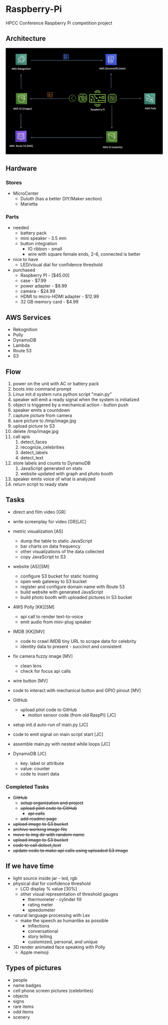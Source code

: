 # Raspberry-Pi

HPCC Conference Raspberry Pi competition project

## Architecture
![Architecture](/img/architecture.png)

## Hardware

### Stores
- MicroCenter
    - Duluth (has a better DIY/Maker section)
    - Marietta

### Parts
- needed
  - battery pack
  - mini speaker - 3.5 mm
  - button integration
    - IO ribbon - small
    - wire with square female ends, 2-6, connected is better
- nice to have
  - LED/visual dial for confidence threshold
- purchased
  - Raspberry PI - [$45.00] 
  - case - $7.99
  - power adapter - $9.99
  - camera - $24.99
  - HDMI to micro-HDMI adapter - $12.99
  - 32 GB memory card - $4.99
 
## AWS Services
- Rekognition
- Polly
- DynamoDB
- Lambda
- Route 53
- S3

## Flow
1. power on the unit with AC or battery pack
1. boots into command prompt
1. Linux init.d system runs python script "main.py"
1. speaker will emit a ready signal when the system is initialized  
1. object is triggered by a mechanical action - button push
1. speaker emits a countdown 
1. capture picture from camera
1. save picture to /tmp/image.jpg
1. upload picture to S3
1. delete /tmp/image.jpg
1. call apis
    1. detect_faces
    1. recognize_celebrities
    1. detect_labels
    1. detect_text
1. store labels and counts to DynamoDB
    1. JavaScript generated on stats
    1. website updated with graph and photo booth
1. speaker emits voice of what is analyzed
1. return script to ready state

## Tasks
- direct and film video [GR]
- write screenplay for video [GR][JC]
- metric visualization [AS] 
  - dump the table to static JavaScript
  - bar charts on data frequency
  - other visualizations of the data collected
  - copy JavaScript to S3
- website [AS][SM]
  - configure S3 bucket for static hosting
  - open web gateway to S3 bucket
  - register and configure domain name with Route 53
  - build website with generated JavaScript
  - build photo booth with uploaded pictures in S3 bucket
- AWS Polly [KK][SM]
   - api call to render text-to-voice 
   - emit audio from mini-plug speaker
- IMDB [KK][MV]
  - code to crawl IMDB tiny URL to scrape data for celebrity
  - identity data to present - succinct and consistent
- fix camera fuzzy image [MV]
  - clean lens
  - check for focus api calls
- wire button [MV]
- code to interact with mechanical button and GPIO pinout [MV]
- GitHub
  - upload pilot code to GitHub 
    - motion sensor code (from old RaspPi) [JC]
- setup init.d auto-run of main.py [JC]
- code to emit signal on main script start [JC]
- assemble main.py with nested while loops [JC]


- DynamoDB [JC]
  - key: label or attribute
  - value: counter
  - code to insert data

### Completed Tasks
- ~~GitHub~~
  - ~~setup organization and project~~
  - ~~upload pilot code to GitHub~~ 
    - ~~api calls~~
  - ~~add readme page~~
- ~~upload image to S3 bucket~~
- ~~archive working image file~~
- ~~move to img dir with random name~~
- ~~upload image to S3 bucket~~
- ~~code to call detect_text~~
- ~~update code to make api calls using uploaded S3 image~~
            
## If we have time
- light source inside jar - led, rgb
- physical dial for confidence threshold
  - LCD display % value [30%]
  - other visual representation of threshold gauges
    - thermometer - cylinder fill
    - rating meter
    - speedometer
- natural language processing with Lex
  - make the speech as humanlike as possible
    - inflections 
    - conversational
    - story telling
    - customized, personal, and unique
- 3D render animated face speaking with Polly
  - Apple memoji
  
## Types of pictures
- people
- name badges
- cell phone screen pictures (celebrities)
- objects
- signs
- rare items
- odd items
- scenery

